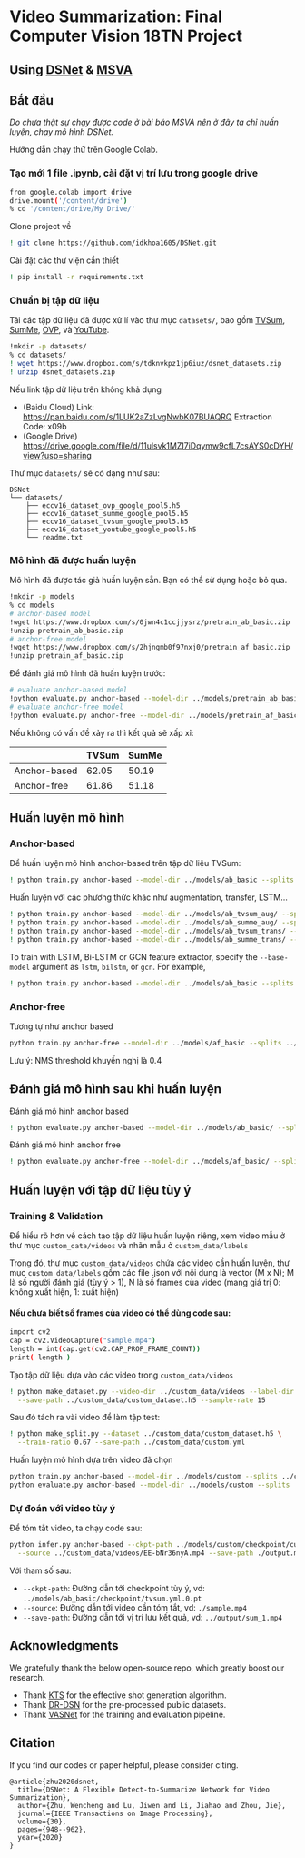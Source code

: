 # Video Summarization: Final Computer Vision 18TN Project
## Using [DSNet](https://ieeexplore.ieee.org/document/9275314) & [MSVA](https://arxiv.org/pdf/2104.11530.pdf)

## Bắt đầu
*Do chưa thật sự chạy được code ở bài báo MSVA nên ở đây ta chỉ huấn luyện, chạy mô hình DSNet.*

Hướng dẫn chạy thử trên Google Colab.
### Tạo mới 1 file .ipynb, cài đặt vị trí lưu trong google drive
```sh
from google.colab import drive
drive.mount('/content/drive')
% cd '/content/drive/My Drive/'
```

Clone project về
```sh
! git clone https://github.com/idkhoa1605/DSNet.git
```

Cài đặt các thư viện cần thiết
```sh
! pip install -r requirements.txt
```

### Chuẩn bị tập dữ liệu

Tải các tập dữ liệu đã được xử lí vào thư mục `datasets/`, bao gồm [TVSum](https://github.com/yalesong/tvsum), [SumMe](https://gyglim.github.io/me/vsum/index.html), [OVP](https://sites.google.com/site/vsummsite/download), và [YouTube](https://sites.google.com/site/vsummsite/download).

```sh
!mkdir -p datasets/ 
% cd datasets/
! wget https://www.dropbox.com/s/tdknvkpz1jp6iuz/dsnet_datasets.zip
! unzip dsnet_datasets.zip
```

Nếu link tập dữ liệu trên không khả dụng

+ (Baidu Cloud) Link: https://pan.baidu.com/s/1LUK2aZzLvgNwbK07BUAQRQ Extraction Code: x09b
+ (Google Drive) https://drive.google.com/file/d/11ulsvk1MZI7iDqymw9cfL7csAYS0cDYH/view?usp=sharing

Thư mục `datasets/` sẽ có dạng như sau:

```
DSNet
└── datasets/
    ├── eccv16_dataset_ovp_google_pool5.h5
    ├── eccv16_dataset_summe_google_pool5.h5
    ├── eccv16_dataset_tvsum_google_pool5.h5
    ├── eccv16_dataset_youtube_google_pool5.h5
    └── readme.txt
```

### Mô hình đã được huấn luyện

Mô hình đã được tác giả huấn luyện sẵn. Bạn có thể sử dụng hoặc bỏ qua.

```sh
!mkdir -p models 
% cd models
# anchor-based model
!wget https://www.dropbox.com/s/0jwn4c1ccjjysrz/pretrain_ab_basic.zip
!unzip pretrain_ab_basic.zip
# anchor-free model
!wget https://www.dropbox.com/s/2hjngmb0f97nxj0/pretrain_af_basic.zip
!unzip pretrain_af_basic.zip
```

Để đánh giá mô hình đã huấn luyện trước:

```sh
# evaluate anchor-based model
!python evaluate.py anchor-based --model-dir ../models/pretrain_ab_basic/ --splits ../splits/tvsum.yml ../splits/summe.yml
# evaluate anchor-free model
!python evaluate.py anchor-free --model-dir ../models/pretrain_af_basic/ --splits ../splits/tvsum.yml ../splits/summe.yml --nms-thresh 0.4
```

Nếu không có vấn đề xảy ra thì kết quả sẽ xấp xỉ:

|              | TVSum | SumMe |
| ------------ | ----- | ----- |
| Anchor-based | 62.05 | 50.19 |
| Anchor-free  | 61.86 | 51.18 |

## Huấn luyện mô hình

### Anchor-based

Để huấn luyện mô hình anchor-based trên tập dữ liệu TVSum:

```sh
! python train.py anchor-based --model-dir ../models/ab_basic --splits ../splits/tvsum.yml ../splits/summe.yml
```

Huấn luyện với các phương thức khác như augmentation, transfer, LSTM...

```sh
! python train.py anchor-based --model-dir ../models/ab_tvsum_aug/ --splits ../splits/tvsum_aug.yml
! python train.py anchor-based --model-dir ../models/ab_summe_aug/ --splits ../splits/summe_aug.yml
! python train.py anchor-based --model-dir ../models/ab_tvsum_trans/ --splits ../splits/tvsum_trans.yml
! python train.py anchor-based --model-dir ../models/ab_summe_trans/ --splits ../splits/summe_trans.yml
```

To train with LSTM, Bi-LSTM or GCN feature extractor, specify the `--base-model` argument as `lstm`, `bilstm`, or `gcn`. For example,

```sh
! python train.py anchor-based --model-dir ../models/ab_basic --splits ../splits/tvsum.yml ../splits/summe.yml --base-model lstm
```

### Anchor-free

Tương tự như anchor based

```sh
python train.py anchor-free --model-dir ../models/af_basic --splits ../splits/tvsum.yml ../splits/summe.yml --nms-thresh 0.4
```

Lưu ý: NMS threshold khuyến nghị là 0.4

## Đánh giá mô hình sau khi huấn luyện

Đánh giá mô hình anchor based
```sh
! python evaluate.py anchor-based --model-dir ../models/ab_basic/ --splits ../splits/tvsum.yml ../splits/summe.yml
```

Đánh giá mô hình anchor free

```sh
! python evaluate.py anchor-free --model-dir ../models/af_basic/ --splits ../splits/tvsum.yml ../splits/summe.yml --nms-thresh 0.4
```


## Huấn luyện với tập dữ liệu tùy ý

### Training & Validation

Để hiểu rõ hơn về cách tạo tập dữ liệu huấn luyện riêng, xem video mẫu ở thư mục `custom_data/videos` và nhãn mẫu ở `custom_data/labels`

Trong đó, thư mục `custom_data/videos` chứa các video cần huấn luyện, thư mục `custom_data/labels` gồm các file .json với nội dung là vector (M x N); M là số người đánh giá (tùy ý > 1), N là số frames của video (mang giá trị 0: không xuất hiện, 1: xuất hiện) 

#### Nếu chưa biết số frames của video có thể dùng code sau:
```sh
import cv2
cap = cv2.VideoCapture("sample.mp4")
length = int(cap.get(cv2.CAP_PROP_FRAME_COUNT))
print( length )
```

Tạo tập dữ liệu dựa vào các video trong `custom_data/videos`

```sh
! python make_dataset.py --video-dir ../custom_data/videos --label-dir ../custom_data/labels \
  --save-path ../custom_data/custom_dataset.h5 --sample-rate 15
```

Sau đó tách ra vài video để làm tập test:

```sh
! python make_split.py --dataset ../custom_data/custom_dataset.h5 \
  --train-ratio 0.67 --save-path ../custom_data/custom.yml
```

Huấn luyện mô hình dựa trên video đã chọn

```sh
python train.py anchor-based --model-dir ../models/custom --splits ../custom_data/custom.yml
python evaluate.py anchor-based --model-dir ../models/custom --splits ../custom_data/custom.yml
```

### Dự đoán với video tùy ý

Để tóm tắt video, ta chạy code sau:

```sh
python infer.py anchor-based --ckpt-path ../models/custom/checkpoint/custom.yml.0.pt \
  --source ../custom_data/videos/EE-bNr36nyA.mp4 --save-path ./output.mp4
```

 Với tham số sau:
 - ```--ckpt-path```: Đường dẫn tới checkpoint tùy ý, vd: ```../models/ab_basic/checkpoint/tvsum.yml.0.pt```
 - ```--source```: Đường dẫn tới video cần tóm tắt, vd: ```./sample.mp4```
 - ```--save-path```: Đường dẫn tới vị trí lưu kết quả, vd: ```../output/sum_1.mp4```

## Acknowledgments

We gratefully thank the below open-source repo, which greatly boost our research.

+ Thank [KTS](https://github.com/pathak22/videoseg/tree/master/lib/kts) for the effective shot generation algorithm.
+ Thank [DR-DSN](https://github.com/KaiyangZhou/pytorch-vsumm-reinforce) for the pre-processed public datasets.
+ Thank [VASNet](https://github.com/ok1zjf/VASNet) for the training and evaluation pipeline.

## Citation

If you find our codes or paper helpful, please consider citing.

```
@article{zhu2020dsnet,
  title={DSNet: A Flexible Detect-to-Summarize Network for Video Summarization},
  author={Zhu, Wencheng and Lu, Jiwen and Li, Jiahao and Zhou, Jie},
  journal={IEEE Transactions on Image Processing},
  volume={30},
  pages={948--962},
  year={2020}
}
```
